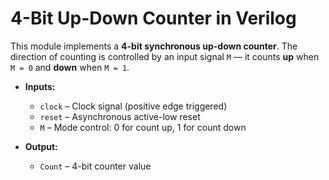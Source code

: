 # 4-Bit Up-Down Counter in Verilog

This module implements a **4-bit synchronous up-down counter**. The direction of counting is controlled by an input signal `M` — it counts **up** when `M = 0` and **down** when `M = 1`.

- **Inputs:**
  - `clock` – Clock signal (positive edge triggered)
  - `reset` – Asynchronous active-low reset
  - `M` – Mode control: 0 for count up, 1 for count down

- **Output:**
  - `Count` – 4-bit counter value
